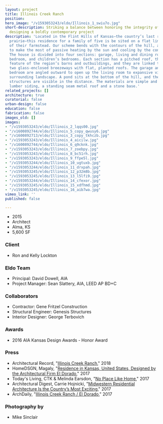 ```yaml
---
layout: project
title: Illinois Creek Ranch
position: 
hero_image: "/v1593053243/eldo/Illinois_1_swiu7o.jpg"
short-description: Striking a balance between honoring the integrity of the site and
  designing a boldly contemporary project
description: 'Located in the Flint Hills of Kansas—the country’s last remaining tallgrass
  prairie—this residence for a family of five is be sited on a flat limestone outcropping
  of their farmstead. Our scheme bends with the contours of the hill, and is sited
  to make the most of passive heating by the sun and cooling by the constant breezes.
  The house is divided into four sections: garage, living and dining room, master
  bedroom, and children’s bedrooms. Each section has a pitched roof, the distinguishing
  feature of the region’s barns and outbuildings, and they are linked together by
  two glass-enclosed breezeways with flat, planted roofs. The garage and children’s
  bedroom are angled outward to open up the living room to expansive views of the
  surrounding landscape. A pond sits at the bottom of the hill, and the other farm
  structures are visible in the distance. The materials are simple and durable: reclaimed
  lumber siding, a standing seam metal roof and a stone base.'
related_projects: []
architecture: true
curatorial: false
urban-design: false
education: false
fabrication: false
images_old: []
images:
- "/v1593053243/eldo/Illinois_2_lqqs00.jpg"
- "/v1600892744/eldo/Illinois_5_copy_qwusy6.jpg"
- "/v1600892713/eldo/Illinois_3_copy_tkhczb.jpg"
- "/v1593053243/eldo/Illinois_4_aicilw.jpg"
- "/v1600892744/eldo/Illinois_6_q9cknk.jpg"
- "/v1593053243/eldo/Illinois_7_zoebpy.jpg"
- "/v1593053243/eldo/Illinois_8_bc51rh.jpg"
- "/v1593053243/eldo/Illinois_9_ffpe5l.jpg"
- "/v1593053244/eldo/Illinois_10_ugtuxb.jpg"
- "/v1593053244/eldo/Illinois_11_drxpah.jpg"
- "/v1593053245/eldo/Illinois_12_p32m8b.jpg"
- "/v1593053245/eldo/Illinois_13_l5lfi9.jpg"
- "/v1593053244/eldo/Illinois_14_cfexor.jpg"
- "/v1593053245/eldo/Illinois_15_xdfhmd.jpg"
- "/v1593053245/eldo/Illinois_16_aib7wa.jpg"
vimeo_link: ''
published: false

---
```

* 2015
* Architect
* Alma, KS
* 5,600 SF

### Client

* Ron and Kelly Lockton

### Eldo Team

* Principal: David Dowell, AIA
* Project Manager: Sean Slattery, AIA, LEED AP BD+C

### Collaborators

* Contractor: Gene Fritzel Construction
* Structural Engineer: Genesis Structures
* Interior Designer: George Terbovich

### Awards

* 2016 AIA Kansas Design Awards - Honor Award

### Press

* Architectural Record, "[Illinois Creek Ranch](https://www.architecturalrecord.com/articles/13393-illinois-creek-ranch)," 2018
* HomeDSGN, Magaly, "[Residence in Kansas, United States, Designed by the Architectural Firm El Dorado]( https://www.homedsgn.com/residence-in-kansas/ )," 2017
* Today's Living, CTK & Melinda Earsdon, "[No Place Like Home](assets.ctfassets.net/7ceafwpo4r5g/25ntIsxt1dyUZw4nvjQSeI/89ce085c96f12d12e2c0309503731a17/201706_TodaysLiving_Illinois_Creek_Ranch.pdf )," 2017
* Architectural Digest, Carrie Hojnicki, "[Midwestern Residential Architecture Is the Country’s Most Exciting](https://www.architecturaldigest.com/gallery/midwestern-residential-architecture )," 2017
* ArchDaily, "[Illinois Creek Ranch / El Dorado](http://www.archdaily.com/875626/illinois-creek-ranch-el-dorado )," 2017

### Photography by

* Mike Sinclair